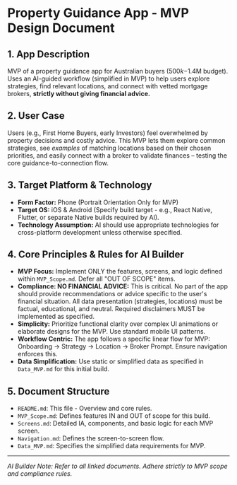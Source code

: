 # Property Guidance App - MVP Design Document

## 1. App Description

MVP of a property guidance app for Australian buyers ($500k-$1.4M budget). Uses an AI-guided workflow (simplified in MVP) to help users explore strategies, find relevant locations, and connect with vetted mortgage brokers, **strictly without giving financial advice.**

## 2. User Case

Users (e.g., First Home Buyers, early Investors) feel overwhelmed by property decisions and costly advice. This MVP lets them explore common strategies, see *examples* of matching locations based on their chosen priorities, and easily connect with a broker to validate finances – testing the core guidance-to-connection flow.

## 3. Target Platform & Technology

*   **Form Factor:** Phone (Portrait Orientation Only for MVP)
*   **Target OS:** iOS & Android (Specify build target - e.g., React Native, Flutter, or separate Native builds required by AI).
*   **Technology Assumption:** AI should use appropriate technologies for cross-platform development unless otherwise specified.

## 4. Core Principles & Rules for AI Builder

*   **MVP Focus:** Implement ONLY the features, screens, and logic defined within `MVP_Scope.md`. Defer all "OUT OF SCOPE" items.
*   **Compliance: NO FINANCIAL ADVICE:** This is critical. No part of the app should provide recommendations or advice specific to the user's financial situation. All data presentation (strategies, locations) must be factual, educational, and neutral. Required disclaimers MUST be implemented as specified.
*   **Simplicity:** Prioritize functional clarity over complex UI animations or elaborate designs for the MVP. Use standard mobile UI patterns.
*   **Workflow Centric:** The app follows a specific linear flow for MVP: Onboarding -> Strategy -> Location -> Broker Prompt. Ensure navigation enforces this.
*   **Data Simplification:** Use static or simplified data as specified in `Data_MVP.md` for this initial build.

## 5. Document Structure

*   `README.md`: This file - Overview and core rules.
*   `MVP_Scope.md`: Defines features IN and OUT of scope for this build.
*   `Screens.md`: Detailed IA, components, and basic logic for each MVP screen.
*   `Navigation.md`: Defines the screen-to-screen flow.
*   `Data_MVP.md`: Specifies the simplified data requirements for MVP.

---
*AI Builder Note: Refer to all linked documents. Adhere strictly to MVP scope and compliance rules.*